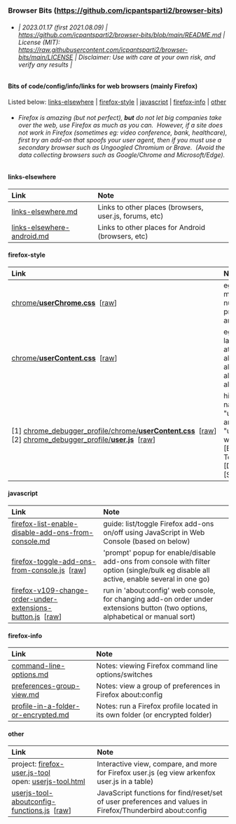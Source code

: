 ### Browser Bits (https://github.com/icpantsparti2/browser-bits)

* ###### | 2023.01.17 (first 2021.08.09) | https://github.com/icpantsparti2/browser-bits/blob/main/README.md | License (MIT): https://raw.githubusercontent.com/icpantsparti2/browser-bits/main/LICENSE | Disclaimer: Use with care at your own risk, and verify any results |

#### Bits of code/config/info/links for web browsers (mainly Firefox)

Listed below: [links-elsewhere](#links-elsewhere) | [firefox-style](#firefox-style) | [javascript](#javascript) | [firefox-info](#firefox-info) | [other](#other)

* ###### Firefox is amazing (but not perfect), **but** do not let big companies take over the web, use Firefox as much as you can. &nbsp;However, if a site does not work in Firefox (sometimes eg: video conference, bank, healthcare), first try an add-on that spoofs your user agent, then if you must use a secondary browser such as Ungoogled Chromium or Brave. &nbsp;(Avoid the data collecting browsers such as Google/Chrome and Microsoft/Edge).

#### links-elsewhere

| Link | Note |
| :--- | :--- |
| [links-elsewhere.md](https://github.com/icpantsparti2/browser-bits/blob/main/links-elsewhere.md) | Links to other places (browsers, user.js, forums, etc) |
| [links-elsewhere-android.md](https://github.com/icpantsparti2/browser-bits/blob/main/links-elsewhere-android.md) | Links to other places for Android (browsers, etc) |

#### firefox-style

| Link | Note |
| :--- | :--- |
| [chrome/**userChrome.css**](https://github.com/icpantsparti2/browser-bits/blob/main/firefox-style/chrome/userChrome.css)&nbsp;&nbsp;\[[raw](https://raw.githubusercontent.com/icpantsparti2/browser-bits/main/firefox-style/chrome/userChrome.css)\] | eg: tab style, tab min-size, numbered tabs, profile indicator, and more |
| [chrome/**userContent.css**](https://github.com/icpantsparti2/browser-bits/blob/main/firefox-style/chrome/userContent.css)&nbsp;&nbsp;\[[raw](https://raw.githubusercontent.com/icpantsparti2/browser-bits/main/firefox-style/chrome/userContent.css)\] | eg to compact the layout (see more at once) on: about:profiles, about:addons, about:config, about:preferences |
| [1]&nbsp;[chrome_debugger_profile/chrome/**userContent.css**](https://github.com/icpantsparti2/browser-bits/blob/main/firefox-style/chrome_debugger_profile/chrome/userContent.css)&nbsp;&nbsp;\[[raw](https://raw.githubusercontent.com/icpantsparti2/browser-bits/main/firefox-style/chrome_debugger_profile/chrome/userContent.css)\]<br>[2]&nbsp;[chrome_debugger_profile/**user.js**](https://github.com/icpantsparti2/browser-bits/blob/main/firefox-style/chrome_debugger_profile/user.js)&nbsp;&nbsp;\[[raw](https://raw.githubusercontent.com/icpantsparti2/browser-bits/main/firefox-style/chrome_debugger_profile/user.js)\] | highlight file names "userChrome.css" and "userContent.css" when using [Browser Toolbox] [Developer Tools] [Style Editor] |

#### javascript

| Link | Note |
| :--- | :--- |
| [firefox-list-enable-disable-add-ons-from-console.md](https://github.com/icpantsparti2/browser-bits/blob/main/javascript/firefox-list-enable-disable-add-ons-from-console.md) | guide: list/toggle Firefox add-ons on/off using JavaScript in Web Console (based on below) |
| [firefox-toggle-add-ons-from-console.js](https://github.com/icpantsparti2/browser-bits/blob/main/javascript/firefox-toggle-add-ons-from-console.js)&nbsp;&nbsp;\[[raw](https://raw.githubusercontent.com/icpantsparti2/browser-bits/main/javascript/firefox-toggle-add-ons-from-console.js)\] | 'prompt' popup for enable/disable add-ons from console with filter option (single/bulk eg disable all active, enable several in one go) |
| [firefox-v109-change-order-under-extensions-button.js](https://github.com/icpantsparti2/browser-bits/blob/main/javascript/firefox-v109-change-order-under-extensions-button.js)&nbsp;&nbsp;\[[raw](https://raw.githubusercontent.com/icpantsparti2/browser-bits/main/javascript/firefox-v109-change-order-under-extensions-button.js)\] | run in 'about:config' web console, for changing add-on order under extensions button (two options, alphabetical or manual sort) |

#### firefox-info

| Link | Note |
| :--- | :--- |
| [command-line-options.md](https://github.com/icpantsparti2/browser-bits/blob/main/firefox-info/command-line-options.md) | Notes: viewing Firefox command line options/switches |
| [preferences-group-view.md](https://github.com/icpantsparti2/browser-bits/blob/main/firefox-info/preferences-group-view.md) | Notes: view a group of preferences in Firefox about:config |
| [profile-in-a-folder-or-encrypted.md](https://github.com/icpantsparti2/browser-bits/blob/main/firefox-info/profile-in-a-folder-or-encrypted.md) | Notes: run a Firefox profile located in its own folder (or encrypted folder) |

#### other

| Link | Note |
| :--- | :--- |
| project: [firefox-user.js-tool](https://github.com/icpantsparti2/firefox-user.js-tool)<br> open: [userjs-tool.html](https://icpantsparti2.github.io/firefox-user.js-tool/userjs-tool.html) | Interactive view, compare, and more for Firefox user.js (eg view arkenfox user.js in a table) |
| [userjs-tool-aboutconfig-functions.js](https://github.com/icpantsparti2/firefox-user.js-tool/blob/master/userjs-tool-aboutconfig-functions.js)&nbsp;&nbsp;\[[raw](https://raw.githubusercontent.com/icpantsparti2/firefox-user.js-tool/master/userjs-tool-aboutconfig-functions.js)\] | JavaScript functions for find/reset/set of user preferences and values in Firefox/Thunderbird about:config |
